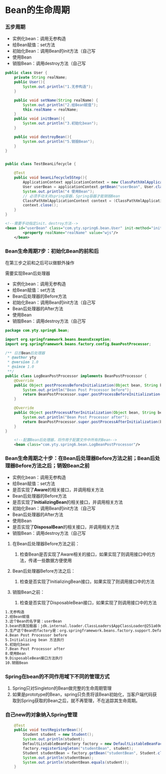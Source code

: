 # Bean的生命周期

### 五步周期

*  实例化bean：调用无参构造
*  给Bean赋值：set方法
*  初始化Bean：调用Bean的init方法（自己写
*  使用Bean
*  销毁Bean：调用destroy方法（自己写

```java
public class User {
    private String realName;
    public User(){
        System.out.println("1.无参构造");
    }

    public void setName(String realName) {
        System.out.println("2.给Bean赋值");
        this.realName = realName;
    }
    public void initBean(){
        System.out.println("3.初始化bean");
    }

    public void destroyBean(){
        System.out.println("5.销毁Bean");
    }
}


public class TestBeanLifecycle {

    @Test
    public void beanLifecycle5Step(){
        ApplicationContext applicationContext = new ClassPathXmlApplicationContext("spring.xml");
        User userBean = applicationContext.getBean("userBean", User.class);
        System.out.println("4 使用Bean");
        // 必须手动关闭spring容器，Spring容器才能销毁Bean
        ClassPathXmlApplicationContext context = (ClassPathXmlApplicationContext) applicationContext;
        context.close();
    }
}
```

```xml
<!--需要手动指定init、destroy方法-->    
<bean id="userBean" class="com.yty.spring6.bean.User" init-method="initBean" destroy-method="destroyBean">
        <property realName="realName" value="wjs"/>
    </bean>
```





### Bean生命周期7步：初始化Bean的前和后

在第三步之前和之后可以做额外操作

需要实现Bean后处理器

*  实例化bean：调用无参构造
*  给Bean赋值：set方法
*  Bean后处理器的Before方法
*  初始化Bean：调用Bean的init方法（自己写
*  Bean后处理器的After方法
*  使用Bean
*  销毁Bean：调用destroy方法（自己写

```java
package com.yty.spring6.bean;

import org.springframework.beans.BeansException;
import org.springframework.beans.factory.config.BeanPostProcessor;

/** 日志Bean后处理器
 * @author yty
 * @version 1.0
 * @since 1.0
 **/
public class LogBeanPostProcessor implements BeanPostProcessor {
    @Override
    public Object postProcessBeforeInitialization(Object bean, String beanName) throws BeansException {
        System.out.println("Bean Post Processor before");
        return BeanPostProcessor.super.postProcessBeforeInitialization(bean, beanName);
    }

    @Override
    public Object postProcessAfterInitialization(Object bean, String beanName) throws BeansException {
        System.out.println("Bean Post Processor after");
        return BeanPostProcessor.super.postProcessAfterInitialization(bean, beanName);
    }
}

```

```xml
    <!--配置Bean后处理器，将作用于配置文件中所有的Bean-->
    <bean class="com.yty.spring6.bean.LogBeanPostProcessor"/>
```



### Bean生命周期之十步：在Bean后处理器Before方法之前；Bean后处理器Before方法之后；销毁Bean之前

*  实例化bean：调用无参构造
*  给Bean赋值：set方法
*  是否实现了**Aware**的相关接口，并调用相关方法
*  Bean后处理器的Before方法
*  是否实现了**InitializingBean**的相关接口，并调用相关方法
*  初始化Bean：调用Bean的init方法（自己写
*  Bean后处理器的After方法
*  使用Bean
*  是否实现了**DisposalBean**的相关接口，并调用相关方法
*  销毁Bean：调用destroy方法（自己写

1. 在Bean后处理器Before方法之前：
   1. 检查Bean是否实现了Aware相关的接口，如果实现了则调用接口中的方法，传递一些数据方便使用

2. Bean后处理器Before方法之后：
   1. 检查是否实现了InitializingBean接口，如果实现了则调用接口中的方法

3. 销毁Bean之前：
   1. 检查是否实现了DisposableBean接口，如果实现了则调用接口中的方法



```txt
1.无参构造
2.给Bean赋值
3.这个Bean的名字是：userBean
3.bean的类加载器：jdk.internal.loader.ClassLoaders$AppClassLoader@251a69d7
3.生产这个Bean的factory是：org.springframework.beans.factory.support.DefaultListableBeanFactory@78b1cc93: defining beans [com.yty.spring6.bean.LogBeanPostProcessor#0,userBean]; root of factory hierarchy
4.Bean Post Processor before
5.Initializing bean 方法执行
6.初始化bean
7.Bean Post Processor after
8.使用Bean
9.DisposableBean接口方法执行
10.销毁Bean
```

### Spring在bean的不同作用域下不同的管理方式

1. Spring只对Singleton的Bean做完整的生命周期管理
2. 如果是prototype的Bean，spring只负责将该Bean初始化，当客户端代码获取到Spring获取的Bean之后，就不再管理，不在追踪其生命周期。



### 自己new的对象纳入Spring管理

```java
    @Test
    public void testRegisterBean(){
        Student student = new Student();
        System.out.println(student);
        DefaultListableBeanFactory factory = new DefaultListableBeanFactory();
        factory.registerSingleton("studentBean", student);
        Student studentBean = factory.getBean("studentBean", Student.class);
        System.out.println(studentBean);
        System.out.println(studentBean.equals(student));
    }
```



